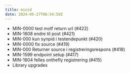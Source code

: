 ```yaml
---
title: minid
date: 2024-05-27T06:54:59Z
---
```

- MIN-0000 test motf return url (#422)
- MIN-1608 endre til post (#421)
- MIN-000 kun synpid i testendepunkt (#420)
- MIN-0000 fix source (#419)
- MIN-000 Returner source i registreringsrespons (#418)
- MIN-1599 endpoint setup (#417)
- MIN-1604 felles onthefly registrering (#415)
- Library upgrades

